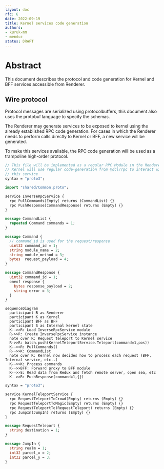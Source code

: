```yaml
---
layout: doc
rfc: 6
date: 2022-09-19
title: Kernel services code generation
authors:
- kuruk-mm
- menduz
status: DRAFT
---
```


# Abstract

This document describes the protocol and code generation for Kernel and BFF services accessible from Renderer.

## Wire protocol

Protocol messages are serialized using protocolbuffers, this document also uses the protobuf language to specify the schemas.

The Renderer may generate services to be exposed to kernel using the already established RPC code generation. For cases in which the Renderer needs to perform calls directly to Kernel or BFF, a new service will be generated.

To make this services available, the RPC code generation will be used as a trampoline high-order protocol.

```protobuf
// This file will be implemented as a regular RPC Module in the Renderer.
// Kernel will use regular code-generation from @dcl/rpc to interact with
// this service
syntax = "proto3";

import "shared/Common.proto";

service InverseRpcService {
  rpc PullCommands(Empty) returns (CommandList) {}
  rpc PushResponse(CommandResponse) returns (Empty) {}
}

message CommandList {
  repeated Command commands = 1;
}

message Command {
  // command_id is used for the request/response
  uint32 command_id = 1;
  string module_name = 2;
  string module_method = 3;
  bytes  request_payload = 4;
}

message CommandResponse {
  uint32 command_id = 1;
  oneof response {
    bytes response_payload = 2;
    string error = 3;
  }
}
```

```mermaid
sequenceDiagram
  participant R as Renderer
  participant K as Kernel
  participant BFF as BFF
  participant S as Internal kernel state
  K-->>R: Load InverseRpcService module
  R->>R: Create InverseRpcService instance
  note over R: Request teleport to Kernel service
  R->>R: batch.push(KernelTeleportService.Teleport(command=1,pos))
  K-->>R: PullCommands()
  R-->>K: CommandList
  note over K: Kernel now decides how to process each request (BFF, Internal service, etc..)
  K-->>K: Process commands
  K-->>BFF: Forward proxy to BFF module
  K-->>S: Read data from Redux and fetch remote server, open sea, etc
  K-->>R: PushResponse(command=1,{})
```

```protobuf
syntax = "proto3";

service KernelTeleportService {
  rpc RequestTeleportToCrowd(Empty) returns (Empty) {}
  rpc RequestTeleportToMagic(Empty) returns (Empty) {}
  rpc RequestTeleportTo(RequestTeleport) returns (Empty) {}
  rpc JumpIn(JumpIn) returns (Empty) {}
}

message RequestTeleport {
  string destination = 1;
}

message JumpIn {
  string realm = 1;
  int32 parcel_x = 2;
  int32 parcel_y = 3;
}
```
